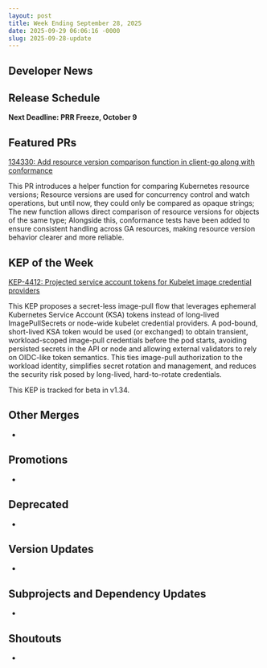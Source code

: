 ```yaml
---
layout: post
title: Week Ending September 28, 2025
date: 2025-09-29 06:06:16 -0000
slug: 2025-09-28-update
---
```


## Developer News


## Release Schedule

**Next Deadline: PRR Freeze, October 9**


## Featured PRs

[134330: Add resource version comparison function in client-go along with conformance](https://github.com/kubernetes/kubernetes/pull/134330)

This PR introduces a helper function for comparing Kubernetes resource versions; Resource versions are used for concurrency control and watch operations, but until now, they could only be compared as opaque strings; The new function allows direct comparison of resource versions for objects of the same type; Alongside this, conformance tests have been added to ensure consistent handling across GA resources, making resource version behavior clearer and more reliable.

## KEP of the Week

[KEP-4412: Projected service account tokens for Kubelet image credential providers](https://github.com/kubernetes/enhancements/blob/master/keps/sig-auth/4412-projected-service-account-tokens-for-kubelet-image-credential-providers/README.md)

This KEP proposes a secret-less image-pull flow that leverages ephemeral Kubernetes Service Account (KSA) tokens instead of long-lived ImagePullSecrets or node-wide kubelet credential providers. A pod-bound, short-lived KSA token would be used (or exchanged) to obtain transient, workload-scoped image-pull credentials before the pod starts, avoiding persisted secrets in the API or node and allowing external validators to rely on OIDC-like token semantics. This ties image-pull authorization to the workload identity, simplifies secret rotation and management, and reduces the security risk posed by long-lived, hard-to-rotate credentials.

This KEP is tracked for beta in v1.34.

## Other Merges

*

## Promotions

*

## Deprecated

*

## Version Updates

*

## Subprojects and Dependency Updates

*

## Shoutouts

* 
